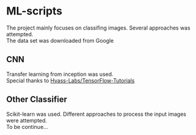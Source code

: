 # ML-scripts
The project mainly focuses on classifing images. Several approaches was attempted.<br>
The data set was downloaded from Google 
## CNN
Transfer learning from inception was used.<br>
Special thanks to [Hvass-Labs/TensorFlow-Tutorials](https://github.com/Hvass-Labs/TensorFlow-Tutorials)<br>

## Other Classifier
Scikit-learn was used. Different approaches to process the input images were attempted.<br>
To be continue...


